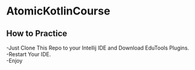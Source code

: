 # AtomicKotlinCourse
## How to Practice 
-Just Clone This Repo to your Intellij IDE and Download EduTools Plugins.  
-Restart Your IDE.  
-Enjoy
